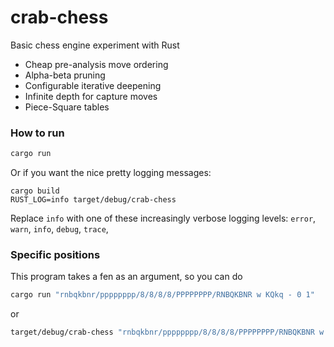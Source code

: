 # crab-chess

Basic chess engine experiment with Rust

- Cheap pre-analysis move ordering
- Alpha-beta pruning
- Configurable iterative deepening
- Infinite depth for capture moves
- Piece-Square tables

### How to run

``` sh
cargo run
```

Or if you want the nice pretty logging messages:

```
cargo build
RUST_LOG=info target/debug/crab-chess
```

Replace `info` with one of these increasingly verbose logging levels: `error`, `warn`, `info`, `debug`, `trace`, 

### Specific positions

This program takes a fen as an argument, so you can do

``` sh
cargo run "rnbqkbnr/pppppppp/8/8/8/8/PPPPPPPP/RNBQKBNR w KQkq - 0 1"
```

or

``` sh
target/debug/crab-chess "rnbqkbnr/pppppppp/8/8/8/8/PPPPPPPP/RNBQKBNR w KQkq - 0 1"
```
